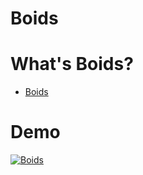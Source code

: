 # Boids

# What's Boids?

- [Boids](https://en.wikipedia.org/wiki/Boids)

# Demo

[![Boids](https://img.youtube.com/vi/LKWzGeB4jGk/0.jpg)](https://www.youtube.com/watch?v=LKWzGeB4jGk)

